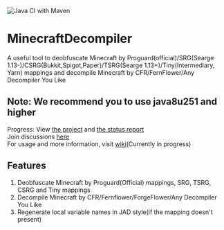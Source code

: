 ![Java CI with Maven](https://github.com/MaxPixelStudios/MinecraftDecompiler/workflows/Java%20CI%20with%20Maven/badge.svg)
# MinecraftDecompiler
A useful tool to deobfuscate Minecraft by Proguard(official)/SRG(Searge 1.13-)/CSRG(Bukkit,Spigot,Paper)/TSRG(Searge 1.13+)/Tiny(Intermediary, Yarn) mappings and decompile Minecraft by CFR/FernFlower/Any Decompiler You Like
## Note: We recommend you to use java8u251 and higher
Progress: View [the project](https://github.com/MaxPixelStudios/MinecraftDecompiler/projects/1) and [the status report](https://github.com/MaxPixelStudios/MinecraftDecompiler/discussions/11)  
Join discussions [here](https://github.com/MaxPixelStudios/MinecraftDecompiler/discussions/9)  
For usage and more information, visit [wiki](https://github.com/MaxPixelStudios/MinecraftDecompiler/wiki)(Currently in progress)
## Features
1. Deobfuscate Minecraft by Proguard(Official) mappings, SRG, TSRG, CSRG and Tiny mappings
2. Decompile Minecraft by CFR/Fernflower/ForgeFlower/Any Decompiler You Like
3. Regenerate local variable names in JAD style(if the mapping doesn't present)
